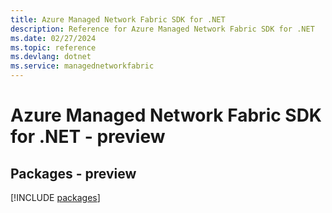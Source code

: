 ```yaml
---
title: Azure Managed Network Fabric SDK for .NET
description: Reference for Azure Managed Network Fabric SDK for .NET
ms.date: 02/27/2024
ms.topic: reference
ms.devlang: dotnet
ms.service: managednetworkfabric
---
```

# Azure Managed Network Fabric SDK for .NET - preview
## Packages - preview
[!INCLUDE [packages](managed-network-fabric-index.md)]
